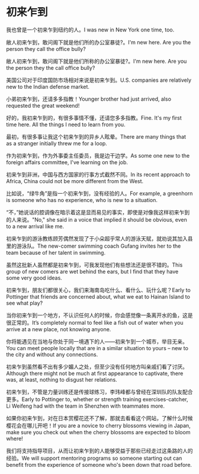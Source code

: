 # 初来乍到

<p><span class="chinese">我也曾是一个初来乍到纽约的人。</span><span class="english">I was new in New York one time, too.</span></p>

<p><span class="chinese">敝人初来乍到，敢问阁下就是他们所的办公室暴徒?。</span><span class="english">I'm new here. Are you the person they call the office bully?</span></p>

<p><span class="chinese">敝人初来乍到，敢问阁下就是他们所称的办公室暴徒?。</span><span class="english">I'm new here. Are you the person they the call office bully?</span></p>

<p><span class="chinese">美国公司对于印度国防市场相对来说是初来乍到。</span><span class="english">U.S. companies are relatively new to the Indian defense market.</span></p>

<p><span class="chinese">小弟初来乍到，还请多多指教！</span><span class="english">Younger brother had just arrived, also requested the great weekend!</span></p>

<p><span class="chinese">好的，我初来乍到的，有很多事情不懂，还请您多多指教。</span><span class="english">Fine. It's my first time here. All the things I need to learn from you.</span></p>

<p><span class="chinese">最初，有很多事让我这个初来乍到的异乡人眩晕。</span><span class="english">There are many things that as a stranger initially threw me for a loop.</span></p>

<p><span class="chinese">作为初来乍到，作为外事委主任委员，我是边干边学。</span><span class="english">As some one new to the foreign affairs committee, I've learning on the job.</span></p>

<p><span class="chinese">初来乍到非洲，中国与西方国家的行事方式截然不同。</span><span class="english">In its recent approach to Africa, China could not be more different from the West.</span></p>

<p><span class="chinese">比如说，“绿牛角”是指一个初来乍到，没有经验的人。</span><span class="english">For example, a greenhorn is someone who has no experience, who is new to a situation.</span></p>

<p><span class="chinese">“不，”她说话的腔调像在暗示着这是显而易见的事实，即使是对像我这样初来乍到的人来说。</span><span class="english">"No," she said in a voice that implied it should be obvious, even to a new arrival like me.</span></p>

<p><span class="chinese">初来乍到的游泳教练顾芳偶然发现了于小朵超乎常人的游泳天赋，就劝说其加入县里的游泳队。</span><span class="english">The new-comer swimming coach Gufang invites her to the team because of her talent in swimming.</span></p>

<p><span class="chinese">虽然这批新人虽然都是初来乍到，可我发现他们有些想法还是很不错的。</span><span class="english">This group of new comers are wet behind the ears, but I find that they have some very good ideas.</span></p>

<p><span class="chinese">初来乍到，朋友们都很关心，我们来海南岛吃什么、看什么、玩什么呢？</span><span class="english">Early to Pottinger that friends are concerned about, what we eat to Hainan Island to see what play?</span></p>

<p><span class="chinese">当你初来乍到一个地方，不认识任何人的时候，你会感觉像一条离开水的鱼，这是很正常的。</span><span class="english">It’s completely normal to feel like a fish out of water when you arrive at a new place, not knowing anyone.</span></p>

<p><span class="chinese">你将能遇见在当地与你处于同一境遇下的人——初来乍到一个城市，举目无亲。</span><span class="english">You can meet people locally that are in a similar situation to yours – new to the city and without any connections.</span></p>

<p><span class="chinese">初来乍到虽然看不出有多少媚人之处，但至少没有任何地方叫亲戚们看了讨厌。</span><span class="english">Although there might not be much at first appearance to captivate, there was, at least, nothing to disgust her relations.</span></p>

<p><span class="chinese">初来乍到，不管是力量训练还是传接球练习，李玮峰都与曾经在深圳队的队友配合更多。</span><span class="english">Early to Pottinger to, whether or strength training exercises-catcher, Li Weifeng had with the team in Shenzhen with teammates more.</span></p>

<p><span class="chinese">如果你初来乍到，对在日本赏樱花还不了解，那就去看看这个网站，了解什么时候樱花会在哪儿开吧！</span><span class="english">If you are a novice to cherry blossoms viewing in Japan, make sure you check out when the cherry blossoms are expected to bloom where!</span></p>

<p><span class="chinese">我们将支持指导项目，从而让初来乍到的人能够受益于那些已经走过这条路的人的经验。</span><span class="english">We will support mentoring programs so someone starting out can benefit from the experience of someone who's been down that road before.</span></p>

